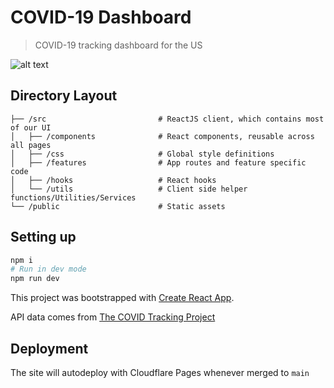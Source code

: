 # COVID-19 Dashboard

> COVID-19 tracking dashboard for the US

![alt text](https://cdn.dribbble.com/users/237579/screenshots/14289162/media/3e5848d894c24e98a9e07d956a616a2d.png?resize=800x600)

## Directory Layout

```
├── /src                         # ReactJS client, which contains most of our UI
│   ├── /components              # React components, reusable across all pages
│   ├── /css                     # Global style definitions
│   ├── /features                # App routes and feature specific code
│   ├── /hooks                   # React hooks
│   └── /utils                   # Client side helper functions/Utilities/Services
└── /public                      # Static assets
```

## Setting up

```bash
npm i
# Run in dev mode
npm run dev
```

This project was bootstrapped with [Create React App](https://github.com/facebook/create-react-app).

API data comes from [The COVID Tracking Project](https://covidtracking.com/)

## Deployment

The site will autodeploy with Cloudflare Pages whenever merged to `main`
